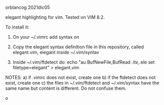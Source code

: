 orblancog
2021dic05

elegant highlighting for vim.
Tested on VIM 8.2.

To install it:
1) On your ~/.vimrc add
syntax on

2) Copy the elegant syntax definition file in this repository, called elegant.vim, elegant inside ~/.vim/syntax

3) Inside ~/.vim/ftdetect do:
echo "au BufNewFile,BufRead *.lte,*.ele set filetype=elegant" > elegant.vim

NOTES: a) if .vimrc does not exist, create one
       b) if the ftdetect does not exist, create one
       c) the files in ~/.vim/ftdetect and ~/.vim/syntax have the same name but content is different. Do not confuse them. 


o
